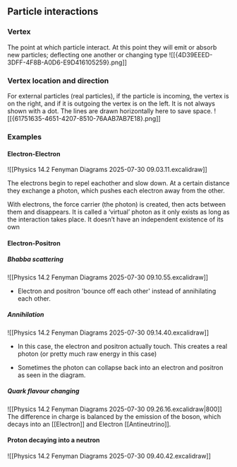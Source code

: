 ## Particle interactions
### Vertex
The point at which particle interact. 
At this point they will emit or absorb new particles; deflecting one another or changing type 
![[{4D39EEED-3DFF-4F8B-A0D6-E9D416105259}.png]]

### Vertex location and direction
For external particles (real particles), if the particle is incoming, the vertex is on the right, and if it is outgoing the vertex is on the left. It is not always shown with a dot. The lines are drawn horizontally here to save space.
![[{61751635-4651-4207-8510-76AAB7AB7E18}.png]]

### Examples
#### Electron-Electron
![[Physics 14.2 Fenyman Diagrams 2025-07-30 09.03.11.excalidraw]]

The electrons begin to repel eachother and slow down. At a certain distance they
exchange a photon, which pushes each electron away from the other. 

With electrons, the force carrier (the photon) is created, then acts between them and disappears. It is called a ‘virtual’ photon as it only exists as long as the interaction takes place. It doesn’t have an independent
existence of its own
#### Electron-Positron
##### Bhabba scattering
![[Physics 14.2 Fenyman Diagrams 2025-07-30 09.10.55.excalidraw]]
- Electron and positron 'bounce off each other' instead of annihilating each other. 

##### Annihilation
![[Physics 14.2 Fenyman Diagrams 2025-07-30 09.14.40.excalidraw]]
- In this case, the electron and positron actually touch. 
	This creates a real photon (or pretty much raw energy in this case)

- Sometimes the photon can collapse back into an electron and positron as seen in the diagram. 

##### Quark flavour changing
![[Physics 14.2 Fenyman Diagrams 2025-07-30 09.26.16.excalidraw|800]]
The difference in charge is balanced by the emission of the boson, which decays into an [[Electron]] and Electron [[Antineutrino]]. 

#### Proton decaying into a neutron
![[Physics 14.2 Fenyman Diagrams 2025-07-30 09.40.42.excalidraw]]





